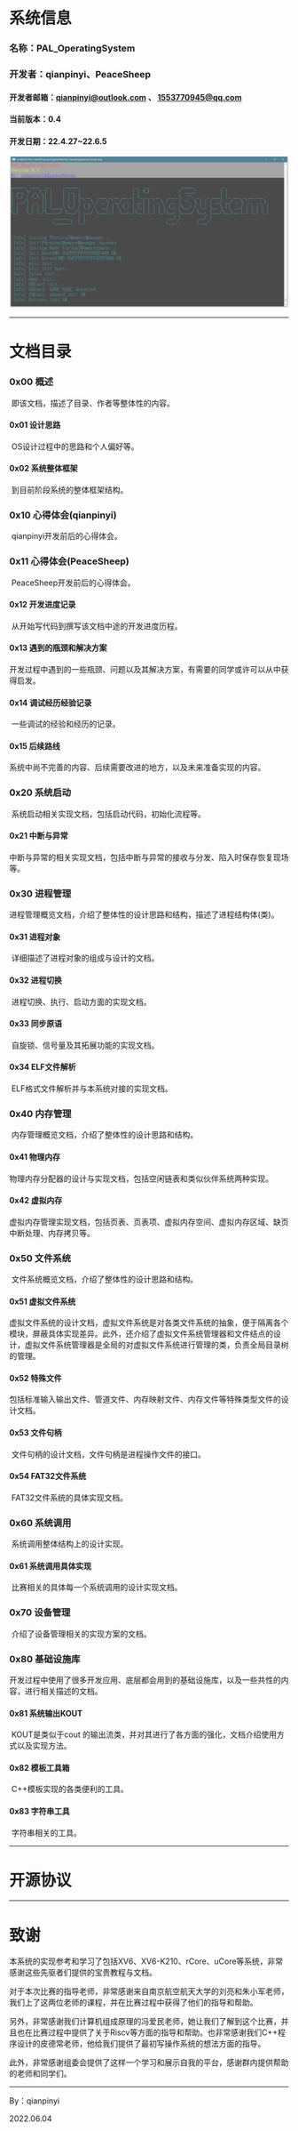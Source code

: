 # 系统信息

### 名称：PAL_OperatingSystem

### 开发者：qianpinyi、PeaceSheep

#### 开发者邮箱：<qianpinyi@outlook.com> 、 <1553770945@qq.com>

#### 当前版本：0.4

#### 开发日期：22.4.27~22.6.5

![Logo截图](./Pics/POS_Doc-5.png)

--------



# 文档目录

### 0x00 概述

​		即该文档，描述了目录、作者等整体性的内容。

#### 0x01 设计思路

​		OS设计过程中的思路和个人偏好等。

#### 0x02 系统整体框架

​		到目前阶段系统的整体框架结构。



### 0x10 心得体会(qianpinyi)

​		qianpinyi开发前后的心得体会。

### 0x11 心得体会(PeaceSheep)

​		PeaceSheep开发前后的心得体会。

#### 0x12 开发进度记录

​		从开始写代码到撰写该文档中途的开发进度历程。

#### 0x13 遇到的瓶颈和解决方案

​		开发过程中遇到的一些瓶颈、问题以及其解决方案，有需要的同学或许可以从中获得启发。

#### 0x14 调试经历经验记录

​		一些调试的经验和经历的记录。

#### 0x15 后续路线

​		系统中尚不完善的内容、后续需要改进的地方，以及未来准备实现的内容。



### 0x20 系统启动

​		系统启动相关实现文档，包括启动代码，初始化流程等。

#### 0x21 中断与异常

​		中断与异常的相关实现文档，包括中断与异常的接收与分发、陷入时保存恢复现场等。



### 0x30 进程管理

​		进程管理概览文档，介绍了整体性的设计思路和结构，描述了进程结构体(类)。

#### 0x31 进程对象

​		详细描述了进程对象的组成与设计的文档。

#### 0x32 进程切换

​		进程切换、执行、启动方面的实现文档。

#### 0x33 同步原语

​		自旋锁、信号量及其拓展功能的实现文档。

#### 0x34 ELF文件解析

​		ELF格式文件解析并与本系统对接的实现文档。



### 0x40 内存管理

​		内存管理概览文档，介绍了整体性的设计思路和结构。

#### 0x41 物理内存

​		物理内存分配器的设计与实现文档，包括空闲链表和类似伙伴系统两种实现。

#### 0x42 虚拟内存

​		虚拟内存管理实现文档，包括页表、页表项、虚拟内存空间、虚拟内存区域、缺页中断处理、内存拷贝等。



### 0x50 文件系统

​		文件系统概览文档，介绍了整体性的设计思路和结构。

#### 0x51 虚拟文件系统

​		虚拟文件系统的设计文档，虚拟文件系统是对各类文件系统的抽象，便于隔离各个模块，屏蔽具体实现差异。此外，还介绍了虚拟文件系统管理器和文件结点的设计，虚拟文件系统管理器是全局的对虚拟文件系统进行管理的类，负责全局目录树的管理。

#### 0x52 特殊文件

​		包括标准输入输出文件、管道文件、内存映射文件、内存文件等特殊类型文件的设计文档。

#### 0x53 文件句柄

​		文件句柄的设计文档，文件句柄是进程操作文件的接口。

#### 0x54 FAT32文件系统

​		FAT32文件系统的具体实现文档。



### 0x60 系统调用

​		系统调用整体结构上的设计实现。

#### 0x61 系统调用具体实现

​		比赛相关的具体每一个系统调用的设计实现文档。



### 0x70 设备管理

​		介绍了设备管理相关的实现方案的文档。



### 0x80 基础设施库

​		开发过程中使用了很多开发应用、底层都会用到的基础设施库，以及一些共性的内容，进行相关描述的文档。

#### 0x81 系统输出KOUT

​		KOUT是类似于cout 的输出流类，并对其进行了各方面的强化，文档介绍使用方式以及实现方法。

#### 0x82 模板工具箱

​		C++模板实现的各类便利的工具。

#### 0x83 字符串工具

​		字符串相关的工具。

---------



# 开源协议

--------------



# 致谢

​		本系统的实现参考和学习了包括XV6、XV6-K210、rCore、uCore等系统，非常感谢这些先驱者们提供的宝贵教程与文档。

​		对于本次比赛的指导老师，非常感谢来自南京航空航天大学的刘亮和朱小军老师，我们上了这两位老师的课程，并在比赛过程中获得了他们的指导和帮助。

​		另外，非常感谢我们计算机组成原理的冯爱民老师，她让我们了解到这个比赛，并且也在比赛过程中提供了关于Riscv等方面的指导和帮助。也非常感谢我们C++程序设计的皮德常老师，他给我们提供了最初写操作系统的想法方面的指导。

​		此外，非常感谢组委会提供了这样一个学习和展示自我的平台，感谢群内提供帮助的老师和同学们。

--------------

By：qianpinyi

2022.06.04

